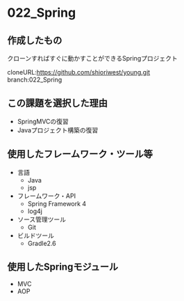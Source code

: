 # 022_Spring
## 作成したもの
クローンすればすぐに動かすことができるSpringプロジェクト

cloneURL:https://github.com/shioriwest/young.git<br/>
branch:022_Spring

## この課題を選択した理由
- SpringMVCの復習
- Javaプロジェクト構築の復習

## 使用したフレームワーク・ツール等
- 言語
  - Java
  - jsp
- フレームワーク・API
  - Spring Framework 4
  - log4j
- ソース管理ツール
    - Git
- ビルドツール
   - Gradle2.6

## 使用したSpringモジュール
- MVC
- AOP
